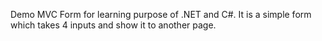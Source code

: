 Demo MVC Form for learning purpose of .NET and C#.
It is a simple form which takes 4 inputs and show it to another page.
